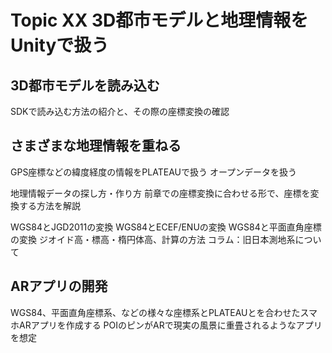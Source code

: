 # Topic XX 3D都市モデルと地理情報をUnityで扱う

## 3D都市モデルを読み込む

SDKで読み込む方法の紹介と、その際の座標変換の確認

## さまざまな地理情報を重ねる

GPS座標などの緯度経度の情報をPLATEAUで扱う
オープンデータを扱う

地理情報データの探し方・作り方
前章での座標変換に合わせる形で、座標を変換する方法を解説

WGS84とJGD2011の変換
WGS84とECEF/ENUの変換
WGS84と平面直角座標の変換
ジオイド高・標高・楕円体高、計算の方法
コラム：旧日本測地系について

## ARアプリの開発

WGS84、平面直角座標系、などの様々な座標系とPLATEAUとを合わせたスマホARアプリを作成する
POIのピンがARで現実の風景に重畳されるようなアプリを想定

